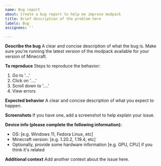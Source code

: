 ```yaml
---
name: Bug report
about: Create a bug report to help me improve modpack
title: Brief description of the problem here
labels: Bug
assignees: ''

---
```


**Describe the bug**
A clear and concise description of what the bug is. Make sure you're running the latest version of the modpack available for your version of Minecraft.

**To reproduce**
Steps to reproduce the behavior:
1. Go to '...'
2. Click on '....'
3. Scroll down to '....'
4. View errors

**Expected behavior**
A clear and concise description of what you expect to happen.

**Screenshots**
If you have one, add a screenshot to help explain your issue.

**Device info (please complete the following information):**
 - OS: [e.g. Windows 11, Fedora Linux, etc]
 - Minecraft version: [e.g. 1.20.2, 1.19.4, etc]
 - Optionally, provide some hardware information [e.g. GPU, CPU] if you think it's related

**Additional context**
Add another context about the issue here.
